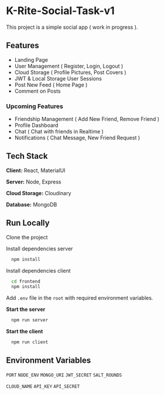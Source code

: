 # K-Rite-Social-Task-v1

This project is a simple social app ( work in progress ).

## Features

- Landing Page
- User Management ( Register, Login, Logout )
- Cloud Storage ( Profile Pictures, Post Covers )
- JWT & Local Storage User Sessions
- Post New Feed ( Home Page )
- Comment on Posts

### Upcoming Features

- Friendship Management ( Add New Friend, Remove Friend )
- Profile Dashboard
- Chat ( Chat with friends in Realtime )
- Notifications ( Chat Message, New Friend Request )

## Tech Stack

**Client:** React, MaterialUI

**Server:** Node, Express

**Cloud Storage:** Cloudinary

**Database:** MongoDB

## Run Locally

Clone the project


Install dependencies server

```bash
  npm install 
```

Install dependencies client

```bash
  cd frontend
  npm install
```

Add `.env` file in the `root` with required environment variables.

**Start the server**

```bash
  npm run server
```

**Start the client**

```bash
  npm run client
```

## Environment Variables


`PORT` `NODE_ENV` `MONGO_URI` `JWT_SECRET` `SALT_ROUNDS`

`CLOUD_NAME` `API_KEY` `API_SECRET`
